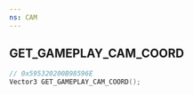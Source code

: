 ```yaml
---
ns: CAM
---
```

## GET_GAMEPLAY_CAM_COORD

```c
// 0x595320200B98596E
Vector3 GET_GAMEPLAY_CAM_COORD();
```

